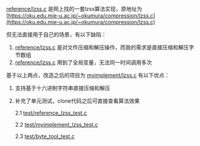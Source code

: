 [reference/lzss.c](reference/lzss.c) 是网上找的一套lzss算法实现，原地址为 [https://oku.edu.mie-u.ac.jp/~okumura/compression/lzss.c](https://oku.edu.mie-u.ac.jp/~okumura/compression/lzss.c)

但无法直接用于自己的场景，有以下缺陷：

1. [reference/lzss.c](reference/lzss.c) 是对文件压缩和解压操作，而我的需求是直接压缩和解压字节数组
2. [reference/lzss.c](reference/lzss.c) 用到了全局变量，无法同一时间调用多次

基于以上两点，改造之后的项目为 [myimplement/lzss.c](myimplement/lzss.c) 有以下优点：

1. 支持基于十六进制字符串直接压缩和解压
2. 补充了单元测试，clone代码之后可直接查看算法效果

   2.1 [test/reference_lzss_test.c](test/reference_lzss_test.c)

   2.2 [test/myimplement_lzss_test.c](test/myimplement_lzss_test.c)

   2.3 [test/byte_tool_test.c](test/byte_tool_test.c)